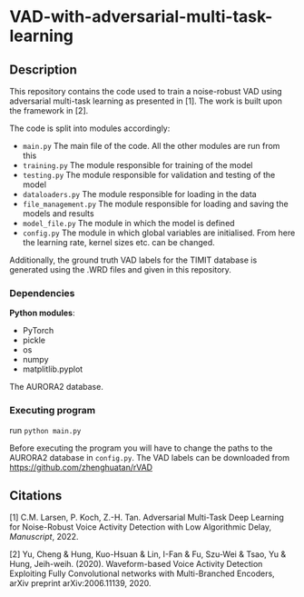 # VAD-with-adversarial-multi-task-learning
## Description
This repository contains the code used to train a noise-robust VAD using adversarial multi-task learning as presented in [1]. The work is built upon the framework in [2].

The code is split into modules accordingly:

* ```main.py``` The main file of the code. All the other modules are run from this
* ```training.py``` The module responsible for training of the model
* ```testing.py``` The module responsible for validation and testing of the model
* ```dataloaders.py``` The module responsible for loading in the data
* ```file_management.py``` The module responsible for loading and saving the models and results
* ```model_file.py``` The module in which the model is defined
* ```config.py``` The module in which global variables are initialised. From here the learning rate, kernel sizes etc. can be changed.

Additionally, the ground truth VAD labels for the TIMIT database is generated using the .WRD files and given in this repository.

### Dependencies
**Python modules**:
* PyTorch
* pickle
* os
* numpy
* matplitlib.pyplot

The AURORA2 database.
### Executing program
run ```python main.py```

Before executing the program you will have to change the paths to the AURORA2 database in ```config.py```. The VAD labels can be downloaded from https://github.com/zhenghuatan/rVAD
## Citations
[1] C.M. Larsen, P. Koch, Z.-H. Tan. Adversarial Multi-Task Deep Learning for Noise-Robust Voice Activity Detection with Low Algorithmic Delay, _Manuscript_, 2022.

[2] Yu, Cheng & Hung, Kuo-Hsuan & Lin, I-Fan & Fu, Szu-Wei & Tsao, Yu & Hung, Jeih-weih. (2020). Waveform-based Voice Activity Detection Exploiting Fully Convolutional networks with Multi-Branched Encoders, arXiv preprint arXiv:2006.11139, 2020.





